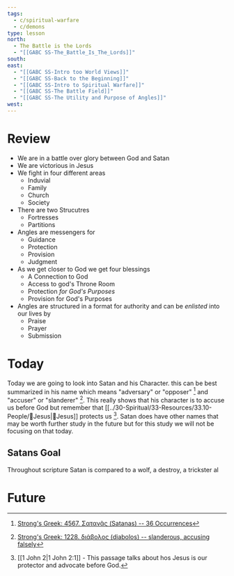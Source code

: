 ```yaml
---
tags:
  - c/spiritual-warfare
  - c/demons
type: lesson
north:
  - The Battle is the Lords
  - "[[GABC SS-The_Battle_Is_The_Lords]]"
south: 
east:
  - "[[GABC SS-Intro too World Views]]"
  - "[[GABC SS-Back to the Beginning]]"
  - "[[GABC SS-Intro to Spiritual Warfare]]"
  - "[[GABC SS-The Battle Field]]"
  - "[[GABC SS-The Utility and Purpose of Angles]]"
west:
---
```

# Review
- We are in a battle over glory between God and Satan
- We are victorious in Jesus
- We fight in four different areas
    - Induvial
    - Family
    - Church
    - Society
- There are two Strucutres
    - Fortresses
    - Partitions
- Angles are messengers for
    - Guidance
    - Protection
    - Provision
    - Judgment
- As we get closer to God we get four blessings
    - A Connection to God
    - Access to god's Throne Room
    - Protection *for God's Purposes*
    - Provision for God's Purposes
- Angles are structured in a format for authority and can be *enlisted* into our lives by
    - Praise
    - Prayer
    - Submission


# Today

Today we are going to look into Satan and his Character. this can be best summarized in his name which means "adversary" or "opposer" [^cite1] and "accuser" or "slanderer" [^cite2]. This really shows that his character is to accuse us before God but remember that [[../30-Spiritual/33-Resources/33.10-People/👼Jesus|👼Jesus]] protects us [^b1]. Satan does have other names that may be worth further study in the future but for this study we will not be focusing on that today.

## Satans Goal

Throughout scripture Satan is compared to a wolf, a destroy, a trickster al


[^cite1]: [Strong's Greek: 4567. Σατανᾶς (Satanas) -- 36 Occurrences](https://biblehub.com/greek/strongs_4567.htm)
[^cite2]: [Strong's Greek: 1228. διάβολος (diabolos) -- slanderous, accusing falsely](https://biblehub.com/greek/1228.htm)
[^b1]: [[1 John 2|1 John 2:1]] - This passage talks about hos Jesus is our protector and advocate before God.
# Future
